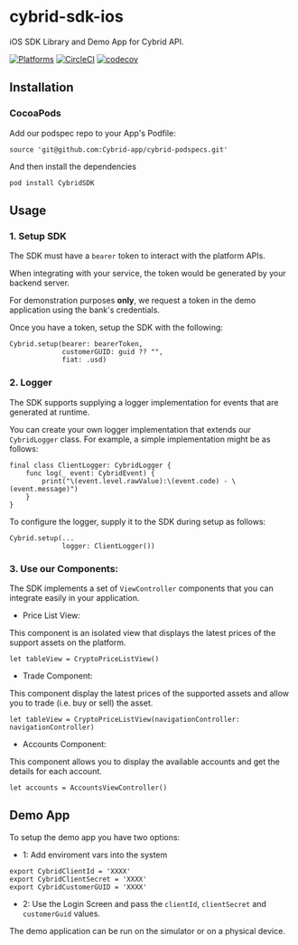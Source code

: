 # cybrid-sdk-ios

iOS SDK Library and Demo App for Cybrid API.

[![Platforms](https://img.shields.io/badge/Platforms-iOS-yellowgreen?style=flat-square)](https://img.shields.io/badge/Platforms-iOS-Green?style=flat-square)
[![CircleCI](https://dl.circleci.com/status-badge/img/gh/Cybrid-app/cybrid-sdk-ios/tree/main.svg?style=svg)](https://dl.circleci.com/status-badge/redirect/gh/Cybrid-app/cybrid-sdk-ios/tree/main)
[![codecov](https://codecov.io/gh/Cybrid-app/cybrid-sdk-ios/branch/main/graph/badge.svg?token=LTJJFQJWEA)](https://codecov.io/gh/Cybrid-app/cybrid-sdk-ios)

## Installation

### CocoaPods

Add our podspec repo to your App's Podfile:

`source 'git@github.com:Cybrid-app/cybrid-podspecs.git'`

And then install the dependencies

`pod install CybridSDK`

## Usage

### 1. Setup SDK

The SDK must have a `bearer` token to interact with the platform APIs.

When integrating with your service, the token would be generated by your backend server.

For demonstration purposes **only**, we request a token in the demo application using the bank's credentials.

Once you have a token, setup the SDK with the following:

```
Cybrid.setup(bearer: bearerToken,
             customerGUID: guid ?? "",
             fiat: .usd)
```

### 2. Logger

The SDK supports supplying a logger implementation for events that are generated at runtime.

You can create your own logger implementation that extends our `CybridLogger` class. For example, a simple implementation might be as follows:

```
final class ClientLogger: CybridLogger {
	func log(_ event: CybridEvent) {
		print("\(event.level.rawValue):\(event.code) - \(event.message)")
	}
}
```

To configure the logger, supply it to the SDK during setup as follows:

```
Cybrid.setup(...
             logger: ClientLogger())
```

### 3. Use our Components:

The SDK implements a set of `ViewController` components that you can integrate easily in your application.

- Price List View:

This component is an isolated view that displays the latest prices of the support assets on the platform.

```
let tableView = CryptoPriceListView()
```

- Trade Component: 

This component display the latest prices of the supported assets and allow you to trade (i.e. buy or sell) the asset.

```
let tableView = CryptoPriceListView(navigationController: navigationController)
```

- Accounts Component:


This component allows you to display the available accounts and get the details for each account.


```
let accounts = AccountsViewController()
```

## Demo App

To setup the demo app you have two options:

- 1: Add enviroment vars into the system

```
export CybridClientId = 'XXXX'
export CybridClientSecret = 'XXXX'
export CybridCustomerGUID = 'XXXX'
```

- 2: Use the Login Screen and pass the `clientId`, `clientSecret` and `customerGuid` values.

The demo application can be run on the simulator or on a physical device.
